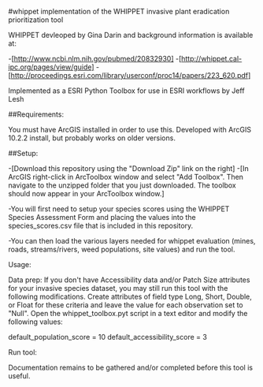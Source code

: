 #whippet
implementation of the WHIPPET invasive plant eradication prioritization tool

WHIPPET devleoped by Gina Darin and background information is available at:

-[http://www.ncbi.nlm.nih.gov/pubmed/20832930]
-[http://whippet.cal-ipc.org/pages/view/guide]
-[http://proceedings.esri.com/library/userconf/proc14/papers/223_620.pdf]

Implemented as a ESRI Python Toolbox for use in ESRI workflows by Jeff Lesh

##Requirements:

You must have ArcGIS installed in order to use this. Developed with ArcGIS 10.2.2 install, but probably works on older versions.

##Setup:

-[Download this repository using the "Download Zip" link on the right]
-[In ArcGIS right-click in ArcToolbox window and select "Add Toolbox". Then navigate to the unzipped folder that you just downloaded.  The toolbox should now appear in your ArcToolbox window.]

-You will first need to setup your species scores using the WHIPPET Species Assessment Form and placing the values into the species_scores.csv file that is included in this repository.

-You can then load the various layers needed for whippet evaluation (mines, roads, streams/rivers, weed populations, site values) and run the tool.

Usage:

Data prep:
If you don't have Accessibility data and/or Patch Size attributes for your invasive species dataset, you may still run this tool with the following modifications.  Create attributes of field type Long, Short, Double, or Float for these criteria and leave the value for each observation set to "Null".  Open the whippet_toolbox.pyt script in a text editor and modify the following values: 

default_population_score = 10
default_accessibility_score = 3



Run tool:

Documentation remains to be gathered and/or completed before this tool is useful. 
